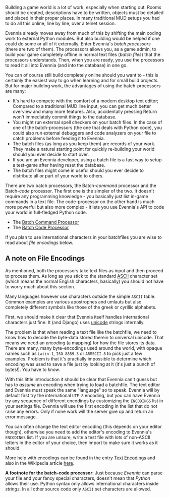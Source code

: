 [](Overview-of-the-mechanism-for-reading-build-instructions-from-text-files.)

Building a game world is a lot of work, especially when starting out. Rooms should be created, descriptions have to be written, objects must be detailed and placed in their proper places. In many traditional MUD setups you had to do all this online, line by line, over a telnet session.

Evennia already moves away from much of this by shifting the main coding work to external Python modules. But also building would be helped if one could do some or all of it externally. Enter Evennia's *batch processors* (there are two of them). The processors allows you, as a game admin, to build your game completely offline in normal text files (*batch files*) that the processors understands. Then, when you are ready, you use the processors to read it all into Evennia (and into the database) in one go.

You can of course still build completely online should you want to - this is certainly the easiest way to go when learning and for small build projects. But for major building work, the advantages of using the batch-processors are many:
- It's hard to compete with the comfort of a modern desktop text editor; Compared to a traditional MUD line input, you can get much better overview and many more features. Also, accidentally pressing Return won't immediately commit things to the database.
- You might run external spell checkers on your batch files. In the case of one of the batch-processors (the one that deals with Python code), you could also run external debuggers and code analyzers on your file to catch problems before feeding it to Evennia.
- The batch files (as long as you keep them) are records of your work. They make a natural starting point for quickly re-building your world should you ever decide to start over.
- If you are an Evennia developer, using a batch file is a fast way to setup a test-game after having reset the database.
- The batch files might come in useful should you ever decide to distribute all or part of your world to others.


There are two batch processors, the Batch-*command* processor and the Batch-*code* processor. The first one is the simpler of the two. It doesn't require any programming knowledge - you basically just list in-game commands in a text file. The code-processor on the other hand is much more powerful but also more complex - it lets you use Evennia's API to code your world in full-fledged Python code.

- The [Batch Command Processor](Batch-command-processor)
- The [Batch Code Processor](Batch-code-processor)

If you plan to use international characters in your batchfiles you are wise to read about *file encodings* below.

## A note on File Encodings

As mentioned, both the processors take text files as input and then proceed to process them. As long as you stick to the standard [ASCII](http://en.wikipedia.org/wiki/Ascii) character set (which means the normal English characters, basically) you should not have to worry much about this section.

Many languages however use characters outside the simple `ASCII` table. Common examples are various apostrophes and umlauts but also completely different symbols like those of the greek or cyrillic alphabets.

First, we should make it clear that Evennia itself handles international characters just fine. It (and Django) uses [unicode](http://en.wikipedia.org/wiki/Unicode) strings internally.

The problem is that when reading a text file like the batchfile, we need to know how to decode the byte-data stored therein to universal unicode. That means we need an *encoding* (a mapping) for how the file stores its data. There are many, many byte-encodings used around the world, with opaque names such as `Latin-1`, `ISO-8859-3` or `ARMSCII-8` to pick just a few examples. Problem is that it's practially impossible to determine which encoding was used to save a file just by looking at it (it's just a bunch of bytes!). You have to *know*.

With this little introduction it should be clear that Evennia can't guess but has to *assume* an encoding when trying to load a batchfile. The text editor and Evennia must speak the same "language" so to speak. Evennia will by default first try the international `UTF-8` encoding, but you can have Evennia try any sequence of different encodings by customizing the `ENCODINGS` list in your settings file. Evennia will use the first encoding in the list that do not raise any errors. Only if none work will the server give up and return an error message.

You can often change the text editor encoding (this depends on your editor though), otherwise you need to add the editor's encoding to Evennia's `ENCODINGS` list. If you are unsure, write a test file with lots of non-ASCII letters in the editor of your choice, then import to make sure it works as it should.

More help with encodings can be found in the entry [Text Encodings](Text-Encodings) and also in the Wikipedia article [here](http://en.wikipedia.org/wiki/Text_encodings).

**A footnote for the batch-code processor**: Just because *Evennia* can parse your file and your fancy special characters, doesn't mean that *Python* allows their use. Python syntax only allows international characters inside *strings*. In all other source code only `ASCII` set characters are allowed.

